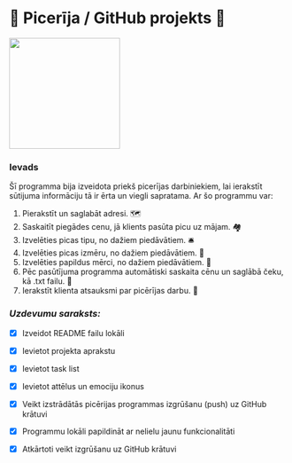 # :pizza: Picerīja / GitHub projekts :pizza:
<img src="https://media.istockphoto.com/photos/tasty-pepperoni-pizza-and-cooking-ingredients-tomatoes-basil-on-black-picture-id1083487948?k=6&m=1083487948&s=612x612&w=0&h=lK-mtDHXA4aQecZlU-KJuAlN9Yjgn3vmV2zz5MMN7e4=" width="200">

### Ievads

Šī programma bija izveidota priekš picerījas darbiniekiem, lai ierakstīt sūtijuma
informāciju tā ir ērta un viegli sapratama. Ar šo programmu var:

1.	Pierakstīt un saglabāt adresi. :world_map:
2.	Saskaitīt piegādes cenu, jā klients pasūta picu uz mājam. :houses:
3.	Izvelēties picas tipu, no dažiem piedāvātiem. :bellhop_bell: 
4.	Izvelēties picas izmēru, no dažiem piedāvātiem. :straight_ruler:
5.	Izvelēties papildus mērci, no dažiem piedāvātiem. :salt:
6.	Pēc pasūtījuma programma automātiski saskaita cēnu un saglābā čeku, kā .txt failu. :scroll:
7.	Ierakstīt klienta atsauksmi par picērījas darbu. :open_book:

### *Uzdevumu saraksts:*
-  [x] Izveidot README failu lokāli
-  [x] Ievietot projekta aprakstu
-  [x] Ievietot task list
-  [x] Ievietot attēlus un emociju ikonus
-  [x] Veikt izstrādātās picērijas programmas izgrūšanu (push) uz GitHub krātuvi
-  [x] Programmu lokāli papildināt ar nelielu jaunu funkcionalitāti
-  [x] Atkārtoti veikt izgrūšanu uz GitHub krātuvi


